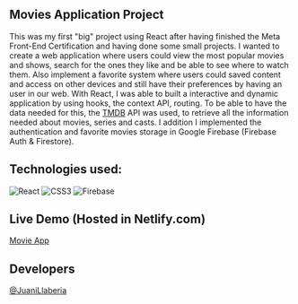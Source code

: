 ## Movies Application Project

This was my first "big" project using React after having finished the Meta Front-End Certification and having done some small projects. I wanted to create a web application where users could view the most popular movies and shows, search for the ones they like and be able to see where to watch them. Also implement a favorite system where users could saved content and access on other devices and still have their preferences by having an user in our web.
With React, I was able to built a interactive and dynamic application by using hooks, the context API, routing. To be able to have the data needed for this, the [TMDB](https://www.themoviedb.org/) API was used, to retrieve all the information needed about movies, series and casts. 
I addition I implemented the authentication and favorite movies storage in Google Firebase (Firebase Auth & Firestore).

## Technologies used:
![React](https://img.shields.io/badge/react-%2320232a.svg?style=for-the-badge&logo=react&logoColor=%2361DAFB)
![CSS3](https://img.shields.io/badge/css3-%231572B6.svg?style=for-the-badge&logo=css3&logoColor=white)
![Firebase](https://img.shields.io/badge/firebase-%23039BE5.svg?style=for-the-badge&logo=firebase)

## Live Demo (Hosted in Netlify.com)
[Movie App](https://arkides-movies.netlify.app/)

## Developers
[@JuaniLlaberia](https://github.com/JuaniLlaberia)
